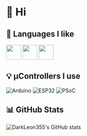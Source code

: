 # 👋 Hi

## 🔧 Languages I like
<p>
  <img src="https://cdn.jsdelivr.net/gh/devicons/devicon/icons/python/python-original.svg" width="40"/>
  <img src="https://cdn.jsdelivr.net/gh/devicons/devicon/icons/c/c-original.svg" width="40"/>
  <img src="https://cdn.jsdelivr.net/gh/devicons/devicon/icons/cplusplus/cplusplus-original.svg" width="40"/>
</p>

## 💡 µControllers I use
![Arduino](https://img.shields.io/badge/Arduino-00979D?style=for-the-badge&logo=arduino&logoColor=white)
![ESP32](https://img.shields.io/badge/ESP32-black?style=for-the-badge&logo=esphome&logoColor=white)
![PSoC](https://img.shields.io/badge/PSoC-00AEEF?style=for-the-badge&logo=cypress&logoColor=white)

## 📊 GitHub Stats
![DarkLeon355's GitHub stats](https://github-readme-stats.vercel.app/api?username=DarkLeon355&show_icons=true&theme=tokyonight)

